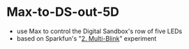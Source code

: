 # Max-to-DS-out-5D

- use Max to control the Digital Sandbox's row of five LEDs
- based on Sparkfun's "[2. Multi-Blink](https://learn.sparkfun.com/tutorials/digital-sandbox-arduino-companion/2-multi-blink)" experiment
